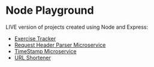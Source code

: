 # Node Playground

LIVE version of projects created using Node and Express:
* [Exercise Tracker](https://v0949qoj73.sse.codesandbox.io/)
* [Request Header Parser Microservice](https://r7rl63v26n.sse.codesandbox.io/)
* [TimeStamp Microservice](https://w74rrzxo35.sse.codesandbox.io/)
* [URL Shortener](https://3rowmjkvlq.sse.codesandbox.io/)
